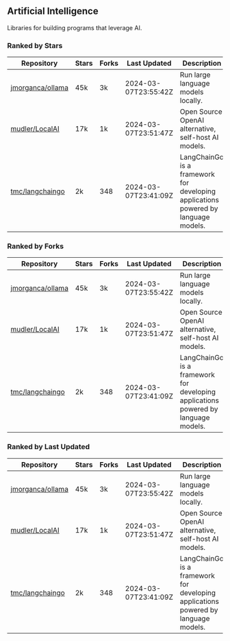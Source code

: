 ## Artificial Intelligence

Libraries for building programs that leverage AI.

### Ranked by Stars

| Repository | Stars | Forks | Last Updated | Description | 
|------------|-------|-------|--------------|-------------|
| [jmorganca/ollama](https://github.com/jmorganca/ollama) | 45k | 3k | 2024-03-07T23:55:42Z |  Run large language models locally. |
| [mudler/LocalAI](https://github.com/mudler/LocalAI) | 17k | 1k | 2024-03-07T23:51:47Z |  Open Source OpenAI alternative, self-host AI models. |
| [tmc/langchaingo](https://github.com/tmc/langchaingo) | 2k | 348 | 2024-03-07T23:41:09Z |  LangChainGo is a framework for developing applications powered by language models. |

### Ranked by Forks

| Repository | Stars | Forks | Last Updated | Description | 
|------------|-------|-------|--------------|-------------|
| [jmorganca/ollama](https://github.com/jmorganca/ollama) | 45k | 3k | 2024-03-07T23:55:42Z |  Run large language models locally. |
| [mudler/LocalAI](https://github.com/mudler/LocalAI) | 17k | 1k | 2024-03-07T23:51:47Z |  Open Source OpenAI alternative, self-host AI models. |
| [tmc/langchaingo](https://github.com/tmc/langchaingo) | 2k | 348 | 2024-03-07T23:41:09Z |  LangChainGo is a framework for developing applications powered by language models. |

### Ranked by Last Updated

| Repository | Stars | Forks | Last Updated | Description | 
|------------|-------|-------|--------------|-------------|
| [jmorganca/ollama](https://github.com/jmorganca/ollama) | 45k | 3k | 2024-03-07T23:55:42Z |  Run large language models locally. |
| [mudler/LocalAI](https://github.com/mudler/LocalAI) | 17k | 1k | 2024-03-07T23:51:47Z |  Open Source OpenAI alternative, self-host AI models. |
| [tmc/langchaingo](https://github.com/tmc/langchaingo) | 2k | 348 | 2024-03-07T23:41:09Z |  LangChainGo is a framework for developing applications powered by language models. |

